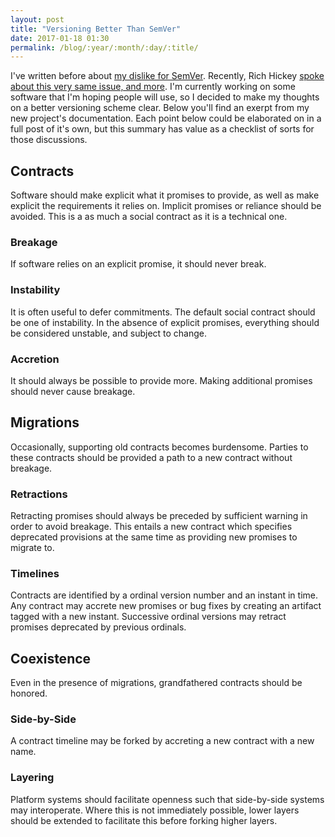 ```yaml
---
layout: post
title: "Versioning Better Than SemVer"
date: 2017-01-18 01:30
permalink: /blog/:year/:month/:day/:title/
---
```


I've written before about [my dislike for SemVer][1]. Recently, Rich Hickey
[spoke about this very same issue, and more][2]. I'm currently working on some
software that I'm hoping people will use, so I decided to make my thoughts on
a better versioning scheme clear. Below you'll find an exerpt from my new
project's documentation. Each point below could be elaborated on in a full post
of it's own, but this summary has value as a checklist of sorts for those
discussions.


## Contracts

Software should make explicit what it promises to provide, as well as make
explicit the requirements it relies on. Implicit promises or reliance should
be avoided. This is a as much a social contract as it is a technical one.

### Breakage

If software relies on an explicit promise, it should never break.

### Instability

It is often useful to defer commitments. The default social contract should be
one of instability. In the absence of explicit promises, everything should be
considered unstable, and subject to change.

### Accretion

It should always be possible to provide more. Making additional promises should
never cause breakage.


## Migrations

Occasionally, supporting old contracts becomes burdensome. Parties to these
contracts should be provided a path to a new contract without breakage.

### Retractions

Retracting promises should always be preceded by sufficient warning in order
to avoid breakage. This entails a new contract which specifies deprecated
provisions at the same time as providing new promises to migrate to.

### Timelines

Contracts are identified by a ordinal version number and an instant in time.
Any contract may accrete new promises or bug fixes by creating an artifact
tagged with a new instant. Successive ordinal versions may retract promises
deprecated by previous ordinals.


## Coexistence

Even in the presence of migrations, grandfathered contracts should be honored.

### Side-by-Side

A contract timeline may be forked by accreting a new contract with a new name.

### Layering

Platform systems should facilitate openness such that side-by-side systems may
interoperate. Where this is not immediately possible, lower layers should be
extended to facilitate this before forking higher layers.


[1]: http://www.brandonbloom.name/blog/2013/06/19/semver/
[2]: https://www.youtube.com/watch?v=oyLBGkS5ICk
